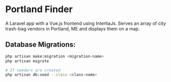 # Portland Finder

A Laravel app with a Vue.js frontend using IntertiaJs. Serves an array of city trash-bag vendors in Portland, ME and displays them on a map.

## Database Migrations:

```bash
php artisan make:migration <migration-name>
php artisan migrate

# If seeders are created
php artisan db:seed --class <class-name>
```
